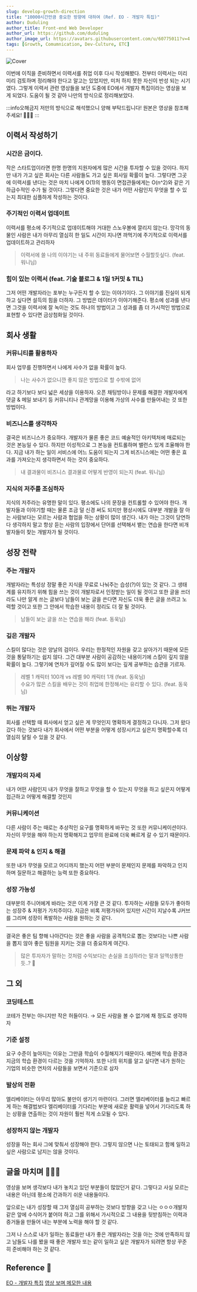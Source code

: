 ```yaml
---
slug: develop-growth-direction
title: "10000시간만큼 중요한 방향에 대하여 (Ref. EO - 개발자 특집)"
author: Duduling
author_title: Front-end Web Developer
author_url: https://github.com/duduling
author_image_url: https://avatars.githubusercontent.com/u/60775011?v=4
tags: [Growth, Comumnication, Dev-Culture, ETC]
---
```


![Cover](https://til.duduling.dev/image/https%3A%2F%2Fs3-us-west-2.amazonaws.com%2Fsecure.notion-static.com%2F8758fff9-5b72-49d1-9c83-2e005d230c0f%2FUntitled.png?table=block&id=43b1e07c-67d3-4c38-9168-1d8ae57c7ede&spaceId=8259e9c1-b7e6-4ae4-9d6b-d6e45ea177ce&width=2000&userId=&cache=v2)

이번에 이직을 준비하면서 이력서를 취업 이후 다시 작성해봤다. 전부터 이력서는 미리미리 검토하며 정리해야 한다고 알고는 있었지만, 미처 하지 못한 자신이 반성 되는 시기였다. 그렇게 이력서 관련 영상들을 보던 도중에 EO에서 개발자 특집이라는 영상을 보게 되었다. 도움이 될 것 같아 나만의 방식으로 정리해보았다.

<!--truncate-->

:::info오해금지
저만의 방식으로 해석했으니 양해 부탁드립니다! 원본은 영상을 참조해주세요! 🙇🏻‍♂️
:::

## 이력서 작성하기

### 시간은 금이다.

작은 스타트업이라면 한명 한명의 지원자에게 많은 시간을 투자할 수 있을 것이다. 하지만 내가 가고 싶은 회사는 다른 사람들도 가고 싶은 회사일 확률이 높다. 그렇다면 그곳에 이력서를 낸다는 것은 마치 나에게 O(1)의 행동이 면접관들에게는 O(n^2)와 같은 기하급수적인 수가 될 것이다. 그렇다면 중요한 것은 내가 어떤 사람인지 무엇을 할 수 있는지 최대한 심플하게 작성하는 것이다.

### 주기적인 이력서 업데이트

이력서를 평소에 주기적으로 업데이트해야 거대한 스노우볼에 깔리지 않는다. 망각의 동물인 사람은 내가 아무리 열심히 한 일도 시간이 지나면 까먹기에 주기적으로 이력서를 업데이트하고 관리하자

> 이력서에 쓸 나의 이야기는 내 주위 동료들에게 물어보면 수월할듯싶다. (feat. 워니님)

### 힘이 있는 이력서 (feat. 기술 블로그 & 1일 1커밋 & TIL)

그저 어떤 개발자라는 포부는 누구든지 할 수 있는 이야기이다. 그 이야기를 진실이 되게 하고 싶다면 설득의 힘을 더하자. 그 방법은 데이터가 이야기해준다. 평소에 성과를 낸다면 그것을 이력서에 잘 녹이는 것도 하나의 방법이고 그 성과를 좀 더 가시적인 방법으로 표현할 수 있다면 금상첨화일 것이다.

## 회사 생활

### 커뮤니티를 활용하자

회사 업무를 진행하면서 나에게 사수가 없을 확률이 높다.

> 나는 사수가 없으니깐 좋지 않은 방법으로 할 수밖에 없어

라고 하기보다 보다 넓은 세상을 이용하자. 오픈 채팅방이나 문제를 해결한 개발자에게 댓글 & 메일 보내기 등 커뮤니티나 관계망을 이용해 가상의 사수를 만들어내는 것 또한 방법이다.

### 비즈니스를 생각하자

결국은 비즈니스가 중요하다. 개발자가 물론 좋은 코드 예술적인 아키텍처에 매료되는 것은 본능일 수 있다. 하지만 이성적으로 그 본능을 컨트롤하며 밸런스 있게 조율해야 한다. 지금 내가 하는 일이 서비스에 어느 도움이 되는지 그게 비즈니스에는 어떤 좋은 효과를 가져오는지 생각하면서 하는 것이 중요하다.

> 내 결과물이 비즈니스 결과물로 어떻게 반영이 되는지 (feat. 워니님)

### 지식의 저주를 조심하자

지식의 저주라는 유명한 말이 있다. 평소에도 나의 문장을 컨트롤할 수 있어야 한다. 개발자들과 이야기할 때는 물론 조금 덜 신경 써도 되지만 평상시에도 대부분 개발을 잘 아는 사람보다는 모르는 사람과 협업을 하는 상황이 많이 생긴다. 내가 아는 그것이 당연하다 생각하지 말고 항상 듣는 사람의 입장에서 단어를 선택해서 뱉는 연습을 한다면 비개발자들이 찾는 개발자가 될 것이다.

## 성장 전략

### 주는 개발자

개발자라는 특성상 정말 좋은 지식을 무료로 나눠주는 습성(?)이 있는 것 같다. 그 생태계를 유지하기 위해 힘을 쓰는 것이 개발자로서 인정받는 일이 될 것이고 또한 글을 쓰더라도 나만 알게 쓰는 글보다 남들이 보는 글을 쓴다면 자신도 더욱 좋은 글을 쓰려고 노력할 것이고 또한 그 안에서 학습한 내용이 정리도 더 잘 될 것이다.

> 남들이 보는 글을 쓰는 연습을 해라 (feat. 동욱님)

### 깊은 개발자

스킬이 많다는 것은 양날의 검이다. 우리는 한정적인 자원을 갖고 살아가기 때문에 모든 것을 통달하기는 쉽지 않다. 그건 대부분 사람이 공감하는 내용이기에 스킬이 깊지 않을 확률이 높다. 그렇기에 연차가 깊어질 수도 많이 보다는 깊게 공부하는 습관을 기르자.

> 레벨 1 캐릭터 100개 vs 레벨 90 캐릭터 1개 (feat. 동욱님)  
> 수요가 많은 스킬을 배우는 것이 취업에 한정해서는 유리할 수 있다. (feat. 동욱님)

### 뛰는 개발자

회사를 선택할 때 회사에서 얻고 싶은 게 무엇인지 명확하게 결정하고 다니자. 그저 왔다 갔다 하는 것보다 내가 회사에서 어떤 부분을 어떻게 성장시키고 싶은지 명확할수록 더 열심히 달릴 수 있을 것 같다.

## 이상향

### 개발자의 자세

내가 어떤 사람인지 내가 무엇을 잘하고 무엇을 할 수 있는지 무엇을 하고 싶은지 어떻게 접근하고 어떻게 해결할 것인지

### 커뮤니케이션

다른 사람이 주는 때로는 추상적인 요구를 명확하게 바꾸는 것 또한 커뮤니케이션이다. 자신이 무엇을 해야 하는지 명확해지고 업무의 완료에 더욱 빠르게 갈 수 있기 때문이다.

### 문제 파악 & 인지 & 해결

또한 내가 무엇을 모르고 어디까지 했는지 어떤 부분이 문제인지 문제를 파악하고 인지하며 질문하고 해결하는 능력 또한 중요하다.

### 성장 가능성

대부분의 주니어에게 바라는 것은 이게 가장 큰 것 같다. 투자하는 사람들 모두가 좋아하는 성장주 & 저평가 가치주이다. 지금은 비록 저평가되어 있지만 시간이 지날수록 J커브를 그리며 성장이 폭발하는 사람을 원하는 것 같다.

---

결국은 좋은 팀 향해 나아간다는 것은 좋을 사람을 공격적으로 뽑는 것보다는 나쁜 사람을 뽑지 않아 좋은 팀원을 지키는 것을 더 중요하게 여긴다.

> 많은 투자자가 말하는 것처럼 수익보다는 손실을 조심하라는 말과 일맥상통한 듯..? 🤔

## 그 외

### 코딩테스트

코테가 전부는 아니지만 작은 허들이다. → 모든 사람을 볼 수 없기에 채 정도로 생각하자

### 기준 설정

요구 수준이 높아지는 이유는 그만큼 학습이 수월해지기 때문이다. 예전에 학습 환경과 지금의 학습 환경이 다르는 것을 기억하자. 또한 나의 위치를 알고 싶다면 내가 원하는 기업의 비슷한 연차의 사람들을 보면서 기준으로 삼자

### 발상의 전환

엘리베이터는 아무리 많아도 불만이 생기기 마련이다. 그러면 엘리베이터를 늘리고 빠르게 하는 해결법보다 엘리베이터를 기다리는 부분에 새로운 활력을 넣어서 기다리도록 하는 상황을 연출하는 것이 자원이 훨씬 적게 소모될 수 있다.

### 성장하지 않는 개발자

성장을 하는 회사 그에 맞춰서 성장해야 한다. 그렇지 않으면 나는 토태되고 함께 일하고 싶은 사람으로 남지는 않을 것이다.

## 글을 마치며 👋🏻👀

영상을 보며 생각보다 내가 놓치고 있던 부분들이 많았던거 같다. 그렇다고 사실 모르는 내용은 아닌데 평소에 간과하기 쉬운 내용들이다.

앞으로는 내가 성장할 때 그저 열심히 공부하는 것보다 방향을 갖고 나는 ㅇㅇㅇ개발자 같은 앞에 수식어가 붙어야 하고 그를 위해서 가시적으로 그 내용을 뒷받침하는 이력과 증거들을 만들어 내는 부분에 노력을 해야 할 것 같다.

그저 나 스스로 내가 일하는 동료들만 내가 좋은 개발자라는 것을 아는 것에 만족하지 않고 남들도 나를 봤을 때 좋은 개발자 또는 같이 일하고 싶은 개발자가 되려면 항상 꾸준히 준비해야 하는 것 같다.

## Reference 📎

[EO - 개발자 특집](https://youtube.com/playlist?list=PLw8XOC49PHtRM09wb8g2cG0iWxf6y9ek2)
[영상 보며 메모한 내용](https://til.duduling.dev/WIL-22-09-12-22-09-18-ING-ce56f0dc7ecb4cde928a497361a6e092#0214a555df664808976141c6c8bc58b7)
